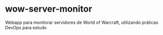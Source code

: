 # wow-server-monitor
Webapp para monitorar servidores de World of Warcraft, utilizando práticas DevOps para estudo
